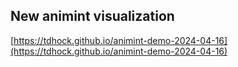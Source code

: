 ## New animint visualization
[https://tdhock.github.io/animint-demo-2024-04-16](https://tdhock.github.io/animint-demo-2024-04-16)


